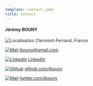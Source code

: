 ```yaml
---
template: contact.jade
title: Contact
---
```


#### Jérémy BOUNY

![Localisation](/makerelative/images/icons/location.png)
Clermont-Ferrand, France

[![Mail](/makerelative/images/icons/mail.png)][mail]
[jbouny@gmail.com][mail]

[![Linkedin](/makerelative/images/icons/linkedin.png)][linkedin]
[LinkedIn][linkedin]

[![Github](/makerelative/images/icons/github.png)][github]
[github.com/jbouny][github]

[![Mail](/makerelative/images/icons/twitter.png)][twitter]
[twitter.com/jbouny][twitter]

[mail]: mailto:jbouny@gmail.com
[linkedin]: https://fr.linkedin.com/in/jbouny
[twitter]: https://twitter.com/JBouny
[github]: https://github.com/jbouny